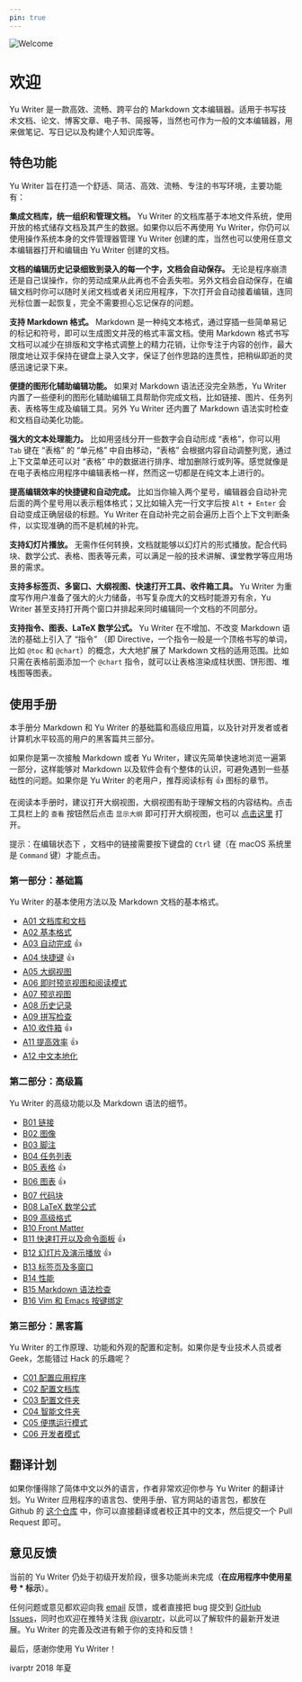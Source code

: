 ```yaml
---
pin: true
---
```

![Welcome](images/bookstore.jpg)

# 欢迎

Yu Writer 是一款高效、流畅、跨平台的 Markdown 文本编辑器。适用于书写技术文档、论文、博客文章、电子书、简报等，当然也可作为一般的文本编辑器，用来做笔记、写日记以及构建个人知识库等。

## 特色功能

Yu Writer 旨在打造一个舒适、简洁、高效、流畅、专注的书写环境，主要功能有：

**集成文档库，统一组织和管理文档。** Yu Writer 的文档库基于本地文件系统，使用开放的格式储存文档及其产生的数据。如果你以后不再使用 Yu Writer，你仍可以使用操作系统本身的文件管理器管理 Yu Writer 创建的库，当然也可以使用任意文本编辑器打开和编辑由 Yu Writer 创建的文档。

**文档的编辑历史记录细致到录入的每一个字，文档会自动保存。** 无论是程序崩溃还是自己误操作，你的劳动成果从此再也不会丢失啦。另外文档会自动保存，在编辑文档时你可以随时关闭文档或者关闭应用程序，下次打开会自动接着编辑，连同光标位置一起恢复，完全不需要担心忘记保存的问题。

**支持 Markdown 格式。** Markdown 是一种纯文本格式，通过穿插一些简单易记的标记和符号，即可以生成图文并茂的格式丰富文档。使用 Markdown 格式书写文档可以减少在排版和文字格式调整上的精力花销，让你专注于内容的创作，最大限度地让双手保持在键盘上录入文字，保证了创作思路的连贯性，把稍纵即逝的灵感迅速记录下来。

**便捷的图形化辅助编辑功能。** 如果对 Markdown 语法还没完全熟悉，Yu Writer 内置了一些便利的图形化辅助编辑工具帮助你完成文档，比如链接、图片、任务列表、表格等生成及编辑工具。另外 Yu Writer 还内置了 Markdown 语法实时检查和文档自动美化功能。

**强大的文本处理能力。** 比如用竖线分开一些数字会自动形成 “表格”，你可以用 `Tab` 键在 “表格” 的 “单元格” 中自由移动，“表格” 会根据内容自动调整列宽，通过上下文菜单还可以对 “表格” 中的数据进行排序、增加删除行或列等。感觉就像是在电子表格应用程序中编辑表格一样，然而这一切都是在纯文本上进行的。

**提高编辑效率的快捷键和自动完成。** 比如当你输入两个星号，编辑器会自动补完后面的两个星号用以表示粗体格式；又比如输入完一行文字后按 `Alt + Enter` 会自动变成正确层级的标题。Yu Writer 在自动补完之前会遍历上百个上下文判断条件，以实现准确的而不是机械的补完。

**支持幻灯片播放。** 无需作任何转换，文档就能够以幻灯片的形式播放。配合代码块、数学公式、表格、图表等元素，可以满足一般的技术讲解、课堂教学等应用场景的需求。

**支持多标签页、多窗口、大纲视图、快速打开工具、收件箱工具。** Yu Writer 为重度写作用户准备了强大的火力储备，书写复杂庞大的文档时能游刃有余，Yu Writer 甚至支持打开两个窗口并排起来同时编辑同一个文档的不同部分。

**支持指令、图表、LaTeX 数学公式。** Yu Writer 在不增加、不改变 Markdown 语法的基础上引入了 “指令” （即 Directive，一个指令一般是一个顶格书写的单词，比如 `@toc` 和 `@chart`）的概念，大大地扩展了 Markdown 文档的适用范围。比如只需在表格前面添加一个  `@chart` 指令，就可以让表格渲染成柱状图、饼形图、堆栈图等图表。

## 使用手册

本手册分 Markdown 和 Yu Writer 的基础篇和高级应用篇，以及针对开发者或者计算机水平较高的用户的黑客篇共三部分。

如果你是第一次接触 Markdown 或者 Yu Writer，建议先简单快速地浏览一遍第一部分，这样能够对 Markdown 以及软件会有个整体的认识，可避免遇到一些基础性的问题。如果你是 Yu Writer 的老用户，推荐阅读标有 👍 图标的章节。

在阅读本手册时，建议打开大纲视图，大纲视图有助于理解文档的内容结构。点击工具栏上的 `查看` 按钮然后点击 `显示大纲` 即可打开大纲视图，也可以 [点击这里]($command:toggle-outline) 打开。

提示：在编辑状态下 ，文档中的链接需要按下键盘的 `Ctrl` 键（在 macOS 系统里是 `Command` 键）才能点击。

### 第一部分：基础篇

Yu Writer 的基本使用方法以及 Markdown 文档的基本格式。

* [A01 文档库和文档](a01-文档库和文档)
* [A02 基本格式](a02-基本格式)
* [A03 自动完成](a03-自动完成) 👍
* [A04 快捷键](a04-快捷键) 👍
* [A05 大纲视图](a05-大纲视图)
* [A06 即时预览视图和阅读模式](a06-即时预览视图和阅读模式)
* [A07 预览视图](a07-预览视图)
* [A08 历史记录](a08-历史记录)
* [A09 拼写检查](a09-拼写检查)
* [A10 收件箱](a10-收件箱) 👍
* [A11 提高效率](a11-提高效率) 👍
* [A12 中文本地化](a12-中文本地化)

### 第二部分：高级篇

Yu Writer 的高级功能以及 Markdown 语法的细节。

* [B01 链接](b01-链接)
* [B02 图像](b02-图像)
* [B03 脚注](b03-脚注)
* [B04 任务列表](b04-任务列表)
* [B05 表格](b05-表格) 👍
* [B06 图表](b06-图表) 👍
* [B07 代码块](b07-代码块)
* [B08 LaTeX 数学公式](b08-latex-数学公式)
* [B09 高级格式](b09-高级格式)
* [B10 Front Matter](b10-front-matter)
* [B11 快速打开以及命令面板](b11-快速打开以及命令面板) 👍
* [B12 幻灯片及演示播放](b12-幻灯片及演示播放) 👍
* [B13 标签页及多窗口](b13-标签页及多窗口)
* [B14 性能](b14-性能)
* [B15 Markdown 语法检查](b15-markdown-语法检查)
* [B16 Vim 和 Emacs 按键绑定](b16-vim-和-emacs-按键绑定)

### 第三部分：黑客篇

Yu Writer 的工作原理、功能和外观的配置和定制。如果你是专业技术人员或者 Geek，怎能错过 Hack 的乐趣呢？

* [C01 配置应用程序](c01-配置应用程序)
* [C02 配置文档库](c02-配置文档库)
* [C03 配置文件夹](c03-配置文件夹)
* [C04 智能文件夹](c04-智能文件夹)
* [C05 便携运行模式](c05-便携运行模式)
* [C06 开发者模式](c06-开发者模式)

## 翻译计划

如果你懂得除了简体中文以外的语言，作者非常欢迎你参与 Yu Writer 的翻译计划。Yu Writer 应用程序的语言包、使用手册、官方网站的语言包，都放在 Github 的 [这个仓库](https://github.com/ivarptr/yu-writer.translate) 中，你可以直接翻译或者校正其中的文本，然后提交一个 Pull Request 即可。

## 意见反馈

当前的 Yu Writer 仍处于初级开发阶段，很多功能尚未完成（**在应用程序中使用星号 * 标示**）。

任何问题或意见都欢迎向我 [email](mailto:hippospark@gmail.com) 反馈，或者直接把 bug 提交到 [GitHub Issues](https://github.com/ivarptr/yu-writer.site/issues)，同时也欢迎在推特关注我 [@ivarptr](https://twitter.com/ivarptr)，以此可以了解软件的最新开发进展。Yu Writer 的完善及改进有赖于你的支持和反馈！

最后，感谢你使用 Yu Writer！

ivarptr
2018 年夏